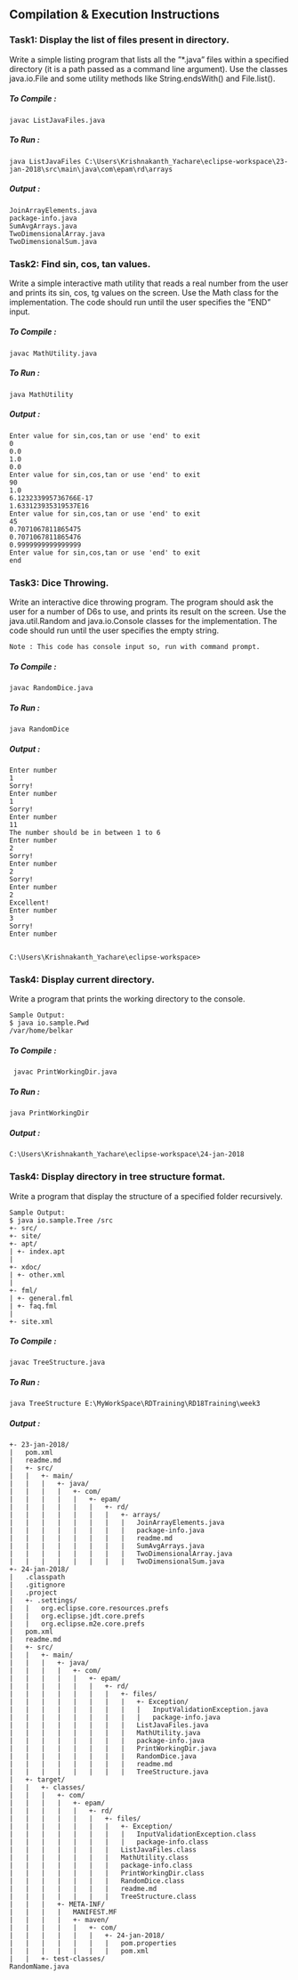 ## Compilation & Execution Instructions
### Task1: Display the list of files present in directory.
Write a simple listing program that lists all the ”*.java” files within a specified
directory (it is a path passed as a command line argument). Use the
classes java.io.File and some utility methods like String.endsWith() and
File.list().

##### To Compile :  
``` javac ListJavaFiles.java ```
##### To Run :
``` java ListJavaFiles C:\Users\Krishnakanth_Yachare\eclipse-workspace\23-jan-2018\src\main\java\com\epam\rd\arrays ```
##### Output :
```
JoinArrayElements.java
package-info.java
SumAvgArrays.java
TwoDimensionalArray.java
TwoDimensionalSum.java
```
### Task2: Find sin, cos, tan values.
Write a simple interactive math utility that reads a real number from the user
and prints its sin, cos, tg values on the screen. Use the Math class for the
implementation. The code should run until the user specifies the ”END” input.
##### To Compile :  
``` javac MathUtility.java ```
##### To Run :
``` java MathUtility ```
##### Output :
```
Enter value for sin,cos,tan or use 'end' to exit
0
0.0
1.0
0.0
Enter value for sin,cos,tan or use 'end' to exit
90
1.0
6.123233995736766E-17
1.633123935319537E16
Enter value for sin,cos,tan or use 'end' to exit
45
0.7071067811865475
0.7071067811865476
0.9999999999999999
Enter value for sin,cos,tan or use 'end' to exit
end
```
### Task3: Dice Throwing.
Write an interactive dice throwing program. The program should ask the user for
a number of D6s to use, and prints its result on the screen. Use the
java.util.Random and java.io.Console classes for the implementation. The code
should run until the user specifies the empty string.
```
Note : This code has console input so, run with command prompt.
```
##### To Compile :  
``` javac RandomDice.java ```
##### To Run :
``` java RandomDice ```
##### Output :
``` 
Enter number
1
Sorry!
Enter number
1
Sorry!
Enter number
11
The number should be in between 1 to 6
Enter number
2
Sorry!
Enter number
2
Sorry!
Enter number
2
Excellent!
Enter number
3
Sorry!
Enter number


C:\Users\Krishnakanth_Yachare\eclipse-workspace> 
```
### Task4: Display current directory.
Write a program that prints the working directory to the console.
``` 
Sample Output:
$ java io.sample.Pwd
/var/home/belkar
```
##### To Compile :  
``` javac PrintWorkingDir.java```
##### To Run :
``` java PrintWorkingDir ```
##### Output :
```
C:\Users\Krishnakanth_Yachare\eclipse-workspace\24-jan-2018

```
### Task4: Display directory in tree structure format.
Write a program that display the structure of a specified folder recursively.
``` 
Sample Output:
$ java io.sample.Tree /src
+- src/
+- site/
+- apt/
| +- index.apt
|
+- xdoc/
| +- other.xml
|
+- fml/
| +- general.fml
| +- faq.fml
|
+- site.xml
```
##### To Compile :  
``` javac TreeStructure.java ```
##### To Run :
``` java TreeStructure E:\MyWorkSpace\RDTraining\RD18Training\week3 ```
##### Output :
```
+- 23-jan-2018/
|	pom.xml
|	readme.md
|	+- src/
|	|	+- main/
|	|	|	+- java/
|	|	|	|	+- com/
|	|	|	|	|	+- epam/
|	|	|	|	|	|	+- rd/
|	|	|	|	|	|	|	+- arrays/
|	|	|	|	|	|	|	|	JoinArrayElements.java
|	|	|	|	|	|	|	|	package-info.java
|	|	|	|	|	|	|	|	readme.md
|	|	|	|	|	|	|	|	SumAvgArrays.java
|	|	|	|	|	|	|	|	TwoDimensionalArray.java
|	|	|	|	|	|	|	|	TwoDimensionalSum.java
+- 24-jan-2018/
|	.classpath
|	.gitignore
|	.project
|	+- .settings/
|	|	org.eclipse.core.resources.prefs
|	|	org.eclipse.jdt.core.prefs
|	|	org.eclipse.m2e.core.prefs
|	pom.xml
|	readme.md
|	+- src/
|	|	+- main/
|	|	|	+- java/
|	|	|	|	+- com/
|	|	|	|	|	+- epam/
|	|	|	|	|	|	+- rd/
|	|	|	|	|	|	|	+- files/
|	|	|	|	|	|	|	|	+- Exception/
|	|	|	|	|	|	|	|	|	InputValidationException.java
|	|	|	|	|	|	|	|	|	package-info.java
|	|	|	|	|	|	|	|	ListJavaFiles.java
|	|	|	|	|	|	|	|	MathUtility.java
|	|	|	|	|	|	|	|	package-info.java
|	|	|	|	|	|	|	|	PrintWorkingDir.java
|	|	|	|	|	|	|	|	RandomDice.java
|	|	|	|	|	|	|	|	readme.md
|	|	|	|	|	|	|	|	TreeStructure.java
|	+- target/
|	|	+- classes/
|	|	|	+- com/
|	|	|	|	+- epam/
|	|	|	|	|	+- rd/
|	|	|	|	|	|	+- files/
|	|	|	|	|	|	|	+- Exception/
|	|	|	|	|	|	|	|	InputValidationException.class
|	|	|	|	|	|	|	|	package-info.class
|	|	|	|	|	|	|	ListJavaFiles.class
|	|	|	|	|	|	|	MathUtility.class
|	|	|	|	|	|	|	package-info.class
|	|	|	|	|	|	|	PrintWorkingDir.class
|	|	|	|	|	|	|	RandomDice.class
|	|	|	|	|	|	|	readme.md
|	|	|	|	|	|	|	TreeStructure.class
|	|	|	+- META-INF/
|	|	|	|	MANIFEST.MF
|	|	|	|	+- maven/
|	|	|	|	|	+- com/
|	|	|	|	|	|	+- 24-jan-2018/
|	|	|	|	|	|	|	pom.properties
|	|	|	|	|	|	|	pom.xml
|	|	+- test-classes/
RandomName.java

```
